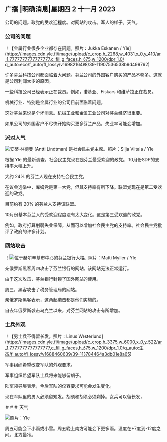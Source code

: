 ## 广播 \|明确消息\|星期四 2 十一月 2023

公司的问题。政党的受欢迎程度。对网站的攻击。军人的样子。天气。

### 公司的问题

！【金属行业很多企业都存在问题。照片：Jukka Eskanen / Yle](https://images.cdn.yle.fi/image/upload/c_crop,h_2268,w_4031,x_0,y_410/ar_1.7777777777777777,c_fill,g_faces,h_675,w_1200/dpr_1.0/ q_auto:eco/f_auto/fl_lossy/v1698216498/39-11907536538b9d499762)

许多芬兰科技公司都面临着大问题。芬兰公司的外国客户购买的产品不够多。这就是公司利润太少的原因。

一些科技公司已经表示正在裁员。例如，诺基亚、Fiskars 和维萨拉正在裁员。

机械行业、特别是金属行业的公司目前面临着问题。

这对芬兰来说是个坏消息。机械工业和金属工业公司对芬兰经济很重要。

如果公司的外国客户不尽快开始购买更多芬兰产品，失业率可能会增加。

### 派对人气

![安蒂·林德曼 (Antti Lindtman) 是社会民主党主席。照片：Silja Viitala / Yle](https://images.cdn.yle.fi/image/upload/c_crop,h_2241,w_3984,x_0,y_0/ar_1.7777777777777777,c_fill,g_faces,h_675,w_1200/dpr_1.0/q_auto:eco/f_auto/fl_lossy/v1696930784/39-118400565251b6be058f)

根据 Yle 的最新调查，社会民主党现在是芬兰最受欢迎的政党。 10月份SDP的支持率大幅上升。

大约 24% 的芬兰人现在支持社会民主党。

在议会选举中，库姆党是第一大党，但其支持率有所下降。联盟党现在是第二受欢迎的政党。

目前约有 20% 的芬兰人支持该联盟。

10月份基本芬兰人的受欢迎程度没有太大变化。这是第三受欢迎的政党。

例如，政府打算削弱失业保障，从而可以增加社会民主党的支持率。社会民主党批评了政府的许多计划。

### 网站攻击

！![位于赫尔辛基市中心的芬兰银行大楼。照片：Matti Myller / Yle](https://images.cdn.yle.fi/image/upload/c_crop,h_1391,w_2472,x_0,y_112/ar_1.7777777777777777,c_fill,g_faces,h_675,w_1200/dpr_1.0/q_auto:eco/f_auto/fl_lossy/v1587997073/39-6686595ea6e8fc70cab)

亲俄罗斯黑客周四攻击了芬兰银行的网站。该网站无法正常运行。

由于这次攻击，芬兰银行封锁了国外网站的使用。

周三，黑客攻击了税务管理局的网站。

亲俄罗斯黑客表示，这两起袭击都是他们实施的。

自去年俄罗斯袭击乌克兰以来，对芬兰网站的攻击有所增加。

### 士兵外观

！【男士兵不得留长发。照片：Linus Westerlund](https://images.cdn.yle.fi/image/upload/c_crop,h_3375,w_6000,x_0,y_522/ar_1.7777777777777777,c_fill,g_faces,h_675,w_1200/dpr_1.0/q_auto:生态/f_auto/fl_lossy/v1688460639/39-113784464a3db01e8a65)

军事组织希望改变军队的外观要求。

军事组织希望军队士兵将来能够留胡子。

陆军领导层表示，今后军队的仪容要求可能会发生变化。

现在军队里的男人必须留短发。胡须和胡须必须剃掉。女兵可以留长发，

＃＃＃ 天气

![照片：Yle](https://images.cdn.yle.fi/image/upload/c_crop,h_1080,w_1919,x_0,y_0/ar_1.7777777777777777,c_fill,g_faces,h_675,w_1200/dpr_1.0/q_auto:eco/f_auto/fl_lossy/v1698940434/39-11951316543c5fbc620f)

周五可能会下小雨或小雪。周五晚上南方可能会下更多雨。温度在+7度到-12度之间。北方最冷。